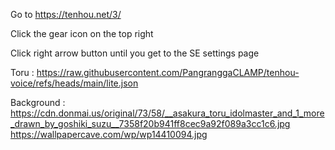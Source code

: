 Go to https://tenhou.net/3/

Click the gear icon on the top right

Click right arrow button until you get to the SE settings page

Toru : https://raw.githubusercontent.com/PangranggaCLAMP/tenhou-voice/refs/heads/main/lite.json

Background : https://cdn.donmai.us/original/73/58/__asakura_toru_idolmaster_and_1_more_drawn_by_goshiki_suzu__7358f20b941ff8cec9a92f089a3cc1c6.jpg
https://wallpapercave.com/wp/wp14410094.jpg
